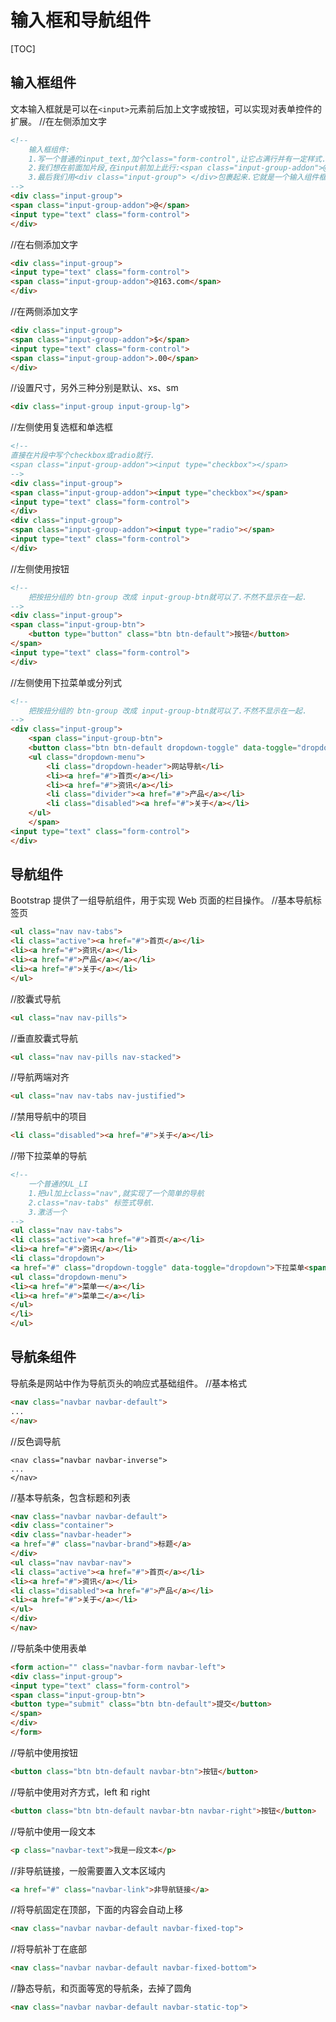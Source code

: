 # 输入框和导航组件
[TOC]

## 输入框组件
文本输入框就是可以在`<input>`元素前后加上文字或按钮，可以实现对表单控件的扩展。
//在左侧添加文字
```html
<!--
	输入框组件:
	1.写一个普通的input_text,加个class="form-control",让它占满行并有一定样式.
	2.我们想在前面加片段,在input前加上此行:<span class="input-group-addon">@</span>,但各占一行显示.
	3.最后我们用<div class="input-group"> </div>包裹起来.它就是一个输入组件框了.
-->
<div class="input-group">
<span class="input-group-addon">@</span>
<input type="text" class="form-control">
</div>
```
//在右侧添加文字
```html
<div class="input-group">
<input type="text" class="form-control">
<span class="input-group-addon">@163.com</span>
</div>
```
//在两侧添加文字
```html
<div class="input-group">
<span class="input-group-addon">$</span>
<input type="text" class="form-control">
<span class="input-group-addon">.00</span>
</div>
```
//设置尺寸，另外三种分别是默认、xs、sm
```html
<div class="input-group input-group-lg">
```
//左侧使用复选框和单选框
```html
<!-- 
直接在片段中写个checkbox或radio就行.
<span class="input-group-addon"><input type="checkbox"></span>
-->
<div class="input-group">
<span class="input-group-addon"><input type="checkbox"></span>
<input type="text" class="form-control">
</div>
<div class="input-group">
<span class="input-group-addon"><input type="radio"></span>
<input type="text" class="form-control">
</div>
```
//左侧使用按钮
```html
<!--  
    把按扭分组的 btn-group 改成 input-group-btn就可以了.不然不显示在一起. 
-->
<div class="input-group">
<span class="input-group-btn">
    <button type="button" class="btn btn-default">按钮</button>
</span>
<input type="text" class="form-control">
</div>
```
//左侧使用下拉菜单或分列式
```html
<!--  
    把按扭分组的 btn-group 改成 input-group-btn就可以了.不然不显示在一起. 
-->
<div class="input-group">
    <span class="input-group-btn">
    <button class="btn btn-default dropdown-toggle" data-toggle="dropdown">下拉菜单<span class="caret"></span></button>
    <ul class="dropdown-menu">
        <li class="dropdown-header">网站导航</li>
        <li><a href="#">首页</a></li>
        <li><a href="#">资讯</a></li>
        <li class="divider"><a href="#">产品</a></li>
        <li class="disabled"><a href="#">关于</a></li>
    </ul>
    </span>
<input type="text" class="form-control">
</div>
```

## 导航组件
Bootstrap 提供了一组导航组件，用于实现 Web 页面的栏目操作。
//基本导航标签页
```html
<ul class="nav nav-tabs">
<li class="active"><a href="#">首页</a></li>
<li><a href="#">资讯</a></li>
<li><a href="#">产品</a></a></li>
<li><a href="#">关于</a></li>
</ul>
```
//胶囊式导航
```html
<ul class="nav nav-pills">
```
//垂直胶囊式导航
```html
<ul class="nav nav-pills nav-stacked">
```
//导航两端对齐
```html
<ul class="nav nav-tabs nav-justified">
```
//禁用导航中的项目
```html
<li class="disabled"><a href="#">关于</a></li>
```
//带下拉菜单的导航
```html
<!--
    一个普通的UL_LI
    1.把ul加上class="nav",就实现了一个简单的导航
    2.class="nav-tabs" 标签式导航.
    3.激活一个
-->
<ul class="nav nav-tabs">
<li class="active"><a href="#">首页</a></li>
<li><a href="#">资讯</a></li>
<li class="dropdown">
<a href="#" class="dropdown-toggle" data-toggle="dropdown">下拉菜单<span class="caret"></span></a>
<ul class="dropdown-menu">
<li><a href="#">菜单一</a></li>
<li><a href="#">菜单二</a></li>
</ul>
</li>
</ul>
```

## 导航条组件
导航条是网站中作为导航页头的响应式基础组件。
//基本格式
```html
<nav class="navbar navbar-default">
...
</nav>
```
//反色调导航
```
<nav class="navbar navbar-inverse">
...
</nav>
```
//基本导航条，包含标题和列表
```html
<nav class="navbar navbar-default">
<div class="container">
<div class="navbar-header">
<a href="#" class="navbar-brand">标题</a>
</div>
<ul class="nav navbar-nav">
<li class="active"><a href="#">首页</a></li>
<li><a href="#">资讯</a></li>
<li class="disabled"><a href="#">产品</a></li>
<li><a href="#">关于</a></li>
</ul>
</div>
</nav>
```
//导航条中使用表单
```html
<form action="" class="navbar-form navbar-left">
<div class="input-group">
<input type="text" class="form-control">
<span class="input-group-btn">
<button type="submit" class="btn btn-default">提交</button>
</span>
</div>
</form>
```
//导航中使用按钮
```html
<button class="btn btn-default navbar-btn">按钮</button>
```
//导航中使用对齐方式，left 和 right
```html
<button class="btn btn-default navbar-btn navbar-right">按钮</button>
```
//导航中使用一段文本
```html
<p class="navbar-text">我是一段文本</p>
```
//非导航链接，一般需要置入文本区域内
```html
<a href="#" class="navbar-link">非导航链接</a>
```
//将导航固定在顶部，下面的内容会自动上移
```html
<nav class="navbar navbar-default navbar-fixed-top">
```
//将导航补丁在底部
```html
<nav class="navbar navbar-default navbar-fixed-bottom">
```
//静态导航，和页面等宽的导航条，去掉了圆角
```html
<nav class="navbar navbar-default navbar-static-top">
```

